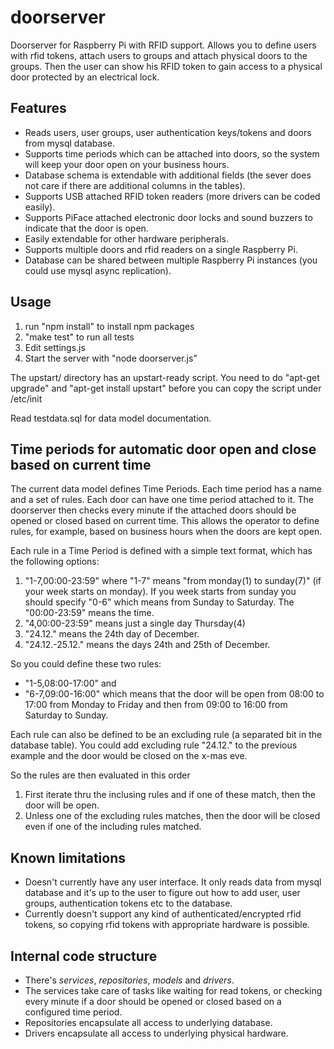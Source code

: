 doorserver
==========

Doorserver for Raspberry Pi with RFID support. Allows you to define users with rfid tokens, attach users to groups and attach physical doors to the groups. Then the user can show his RFID token to gain access to a physical door protected by an electrical lock.

Features
--------

 - Reads users, user groups, user authentication keys/tokens and doors from mysql database.
 - Supports time periods which can be attached into doors, so the system will keep your door open on your business hours.
 - Database schema is extendable with additional fields (the sever does not care if there are additional columns in the tables).
 - Supports USB attached RFID token readers (more drivers can be coded easily).
 - Supports PiFace attached electronic door locks and sound buzzers to indicate that the door is open.
 - Easily extendable for other hardware peripherals.
 - Supports multiple doors and rfid readers on a single Raspberry Pi.
 - Database can be shared between multiple Raspberry Pi instances (you could use mysql async replication).

Usage
-----

 1) run "npm install" to install npm packages
 2) "make test" to run all tests
 3) Edit settings.js
 4) Start the server with "node doorserver.js"

 The upstart/ directory has an upstart-ready script. You need to do "apt-get upgrade" and
 "apt-get install upstart" before you can copy the script under /etc/init


Read testdata.sql for data model documentation.

Time periods for automatic door open and close based on current time
--------------------------------------------------------------------

The current data model defines Time Periods. Each time period has a name and a set of
rules. Each door can have one time period attached to it. The doorserver then checks
every minute if the attached doors should be opened or closed based on current time.
This allows the operator to define rules, for example, based on business hours when
the doors are kept open.

Each rule in a Time Period is defined with a simple text format, which has the
following options:
 1) "1-7,00:00-23:59" where "1-7" means "from monday(1) to sunday(7)" (if your week starts on monday). If you week starts from sunday you should specify "0-6" which means from Sunday to Saturday. The "00:00-23:59" means the time.
 2) "4,00:00-23:59" means just a single day Thursday(4)
 3) "24.12." means the 24th day of December.
 4) "24.12.-25.12." means the days 24th and 25th of December.

So you could define these two rules:
 - "1-5,08:00-17:00" and
 - "6-7,09:00-16:00" which means that the door will be open from 08:00 to 17:00 from Monday to Friday and then from 09:00 to 16:00 from Saturday to Sunday.

Each rule can also be defined to be an excluding rule (a separated bit in the database table).
You could add excluding rule "24.12." to the previous example and the door would be closed on the x-mas eve.

So the rules are then evaluated in this order
 1) First iterate thru the inclusing rules and if one of these match, then the door will be open.
 2) Unless one of the excluding rules matches, then the door will be closed even if one of the including rules matched.


Known limitations
-----------------

 - Doesn't currently have any user interface. It only reads data from mysql database and it's up to the user to figure out how to add user, user groups, authentication tokens etc to the database.
 - Currently doesn't support any kind of authenticated/encrypted rfid tokens, so copying rfid tokens with appropriate hardware is possible.

Internal code structure
-----------------------

 - There's *services*, *repositories*, *models* and *drivers*.
 - The services take care of tasks like waiting for read tokens, or checking every minute if a door should be opened or closed based on a configured time period.
 - Repositories encapsulate all access to underlying database.
 - Drivers encapsulate all access to underlying physical hardware.

